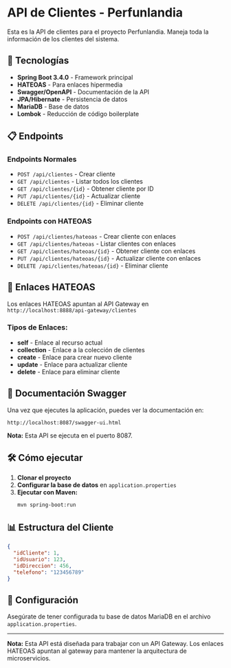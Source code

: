 # API de Clientes - Perfunlandia

Esta es la API de clientes para el proyecto Perfunlandia. Maneja toda la información de los clientes del sistema.

## 🚀 Tecnologías

- **Spring Boot 3.4.0** - Framework principal
- **HATEOAS** - Para enlaces hipermedia
- **Swagger/OpenAPI** - Documentación de la API
- **JPA/Hibernate** - Persistencia de datos
- **MariaDB** - Base de datos
- **Lombok** - Reducción de código boilerplate

## 📋 Endpoints

### Endpoints Normales
- `POST /api/clientes` - Crear cliente
- `GET /api/clientes` - Listar todos los clientes
- `GET /api/clientes/{id}` - Obtener cliente por ID
- `PUT /api/clientes/{id}` - Actualizar cliente
- `DELETE /api/clientes/{id}` - Eliminar cliente

### Endpoints con HATEOAS
- `POST /api/clientes/hateoas` - Crear cliente con enlaces
- `GET /api/clientes/hateoas` - Listar clientes con enlaces
- `GET /api/clientes/hateoas/{id}` - Obtener cliente con enlaces
- `PUT /api/clientes/hateoas/{id}` - Actualizar cliente con enlaces
- `DELETE /api/clientes/hateoas/{id}` - Eliminar cliente

## 🔗 Enlaces HATEOAS

Los enlaces HATEOAS apuntan al API Gateway en `http://localhost:8888/api-gateway/clientes`

### Tipos de Enlaces:
- **self** - Enlace al recurso actual
- **collection** - Enlace a la colección de clientes
- **create** - Enlace para crear nuevo cliente
- **update** - Enlace para actualizar cliente
- **delete** - Enlace para eliminar cliente

## 📖 Documentación Swagger

Una vez que ejecutes la aplicación, puedes ver la documentación en:
```
http://localhost:8087/swagger-ui.html
```

**Nota:** Esta API se ejecuta en el puerto 8087.

## 🛠️ Cómo ejecutar

1. **Clonar el proyecto**
2. **Configurar la base de datos** en `application.properties`
3. **Ejecutar con Maven:**
   ```bash
   mvn spring-boot:run
   ```

## 📊 Estructura del Cliente

```json
{
  "idCliente": 1,
  "idUsuario": 123,
  "idDireccion": 456,
  "telefono": "123456789"
}
```

## 🔧 Configuración

Asegúrate de tener configurada tu base de datos MariaDB en el archivo `application.properties`.

---

**Nota:** Esta API está diseñada para trabajar con un API Gateway. Los enlaces HATEOAS apuntan al gateway para mantener la arquitectura de microservicios. 
